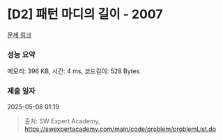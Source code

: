# [D2] 패턴 마디의 길이 - 2007 

[문제 링크](https://swexpertacademy.com/main/code/problem/problemDetail.do?contestProbId=AV5P1kNKAl8DFAUq) 

### 성능 요약

메모리: 396 KB, 시간: 4 ms, 코드길이: 528 Bytes

### 제출 일자

2025-05-08 01:19



> 출처: SW Expert Academy, https://swexpertacademy.com/main/code/problem/problemList.do